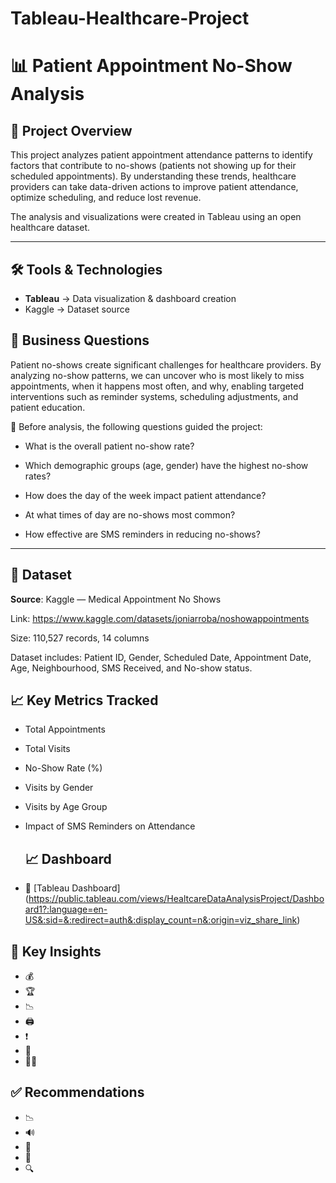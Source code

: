 # Tableau-Healthcare-Project

# 📊 Patient Appointment No-Show Analysis

## 📘 Project Overview
This project analyzes patient appointment attendance patterns to identify factors that contribute to no-shows (patients not showing up for their scheduled appointments).
By understanding these trends, healthcare providers can take data-driven actions to improve patient attendance, optimize scheduling, and reduce lost revenue.

The analysis and visualizations were created in Tableau using an open healthcare dataset.

---
## 🛠️ Tools & Technologies

- **Tableau** → Data visualization & dashboard creation
-  Kaggle → Dataset source


## 🎯 Business Questions
Patient no-shows create significant challenges for healthcare providers. By analyzing no-show patterns, we can uncover who is most likely to miss appointments, when it happens most often, and why, enabling targeted interventions such as reminder systems, scheduling adjustments, and patient education.

🔎 Before analysis, the following questions guided the project:

- What is the overall patient no-show rate?

- Which demographic groups (age, gender) have the highest no-show rates?

- How does the day of the week impact patient attendance?

- At what times of day are no-shows most common?

- How effective are SMS reminders in reducing no-shows?


---

## 📁 Dataset

 **Source**:  Kaggle — Medical Appointment No Shows

Link: https://www.kaggle.com/datasets/joniarroba/noshowappointments

Size: 110,527 records, 14 columns

Dataset includes: Patient ID, Gender, Scheduled Date, Appointment Date, Age, Neighbourhood, SMS Received, and No-show status.


## 📈 Key Metrics Tracked

- Total Appointments

- Total Visits

- No-Show Rate (%)

- Visits by Gender

- Visits by Age Group

- Impact of SMS Reminders on Attendance

  ## 📈 Dashboard

- 🔗 [Tableau Dashboard] (https://public.tableau.com/views/HealtcareDataAnalysisProject/Dashboard1?:language=en-US&:sid=&:redirect=auth&:display_count=n&:origin=viz_share_link)

## 📌 Key Insights

- 💰  
- 🏆 
- 📉  
- 🖨  
- ❗ 
- 🚚 
- 🧍‍♂️

## ✅ Recommendations

- 📉 
- 🔊  
- 🚀 
- 🎯 
- 🔍 

